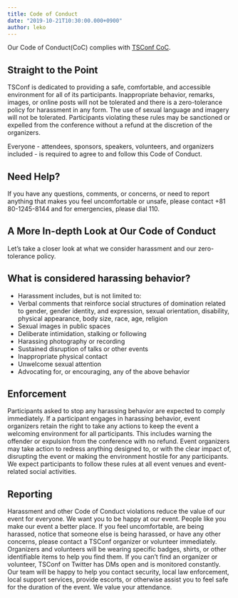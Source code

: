 ```yaml
---
title: Code of Conduct
date: "2019-10-21T10:30:00.000+0900"
author: leko
---
```


Our Code of Conduct(CoC) complies with [TSConf CoC](https://tsconf.io/conduct.html).

## Straight to the Point

TSConf is dedicated to providing a safe, comfortable, and accessible environment for all of its participants. Inappropriate behavior, remarks, images, or online posts will not be tolerated and there is a zero-tolerance policy for harassment in any form. The use of sexual language and imagery will not be tolerated. Participants violating these rules may be sanctioned or expelled from the conference without a refund at the discretion of the organizers.

Everyone - attendees, sponsors, speakers, volunteers, and organizers included - is required to agree to and follow this Code of Conduct.

## Need Help?

If you have any questions, comments, or concerns, or need to report anything that makes you feel uncomfortable or unsafe, please contact +81 80-1245-8144 and for emergencies, please dial 110.

## A More In-depth Look at Our Code of Conduct

Let’s take a closer look at what we consider harassment and our zero-tolerance policy.

## What is considered harassing behavior?

- Harassment includes, but is not limited to:
- Verbal comments that reinforce social structures of domination related to gender, gender identity, and expression, sexual orientation, disability, physical appearance, body size, race, age, religion
- Sexual images in public spaces
- Deliberate intimidation, stalking or following
- Harassing photography or recording
- Sustained disruption of talks or other events
- Inappropriate physical contact
- Unwelcome sexual attention
- Advocating for, or encouraging, any of the above behavior

## Enforcement

Participants asked to stop any harassing behavior are expected to comply immediately. If a participant engages in harassing behavior, event organizers retain the right to take any actions to keep the event a welcoming environment for all participants. This includes warning the offender or expulsion from the conference with no refund. Event organizers may take action to redress anything designed to, or with the clear impact of, disrupting the event or making the environment hostile for any participants. We expect participants to follow these rules at all event venues and event-related social activities.

## Reporting

Harassment and other Code of Conduct violations reduce the value of our event for everyone. We want you to be happy at our event. People like you make our event a better place. If you feel uncomfortable, are being harassed, notice that someone else is being harassed, or have any other concerns, please contact a TSConf organizer or volunteer immediately. Organizers and volunteers will be wearing specific badges, shirts, or other identifiable items to help you find them. If you can’t find an organizer or volunteer, TSConf on Twitter has DMs open and is monitored constantly. Our team will be happy to help you contact security, local law enforcement, local support services, provide escorts, or otherwise assist you to feel safe for the duration of the event. We value your attendance.
